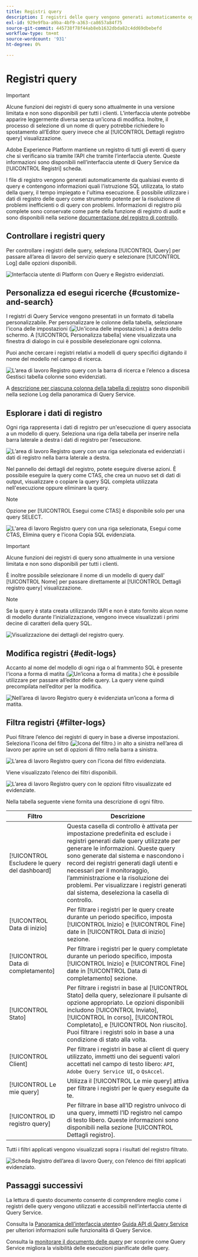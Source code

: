 ```yaml
---
title: Registri query
description: I registri delle query vengono generati automaticamente ogni volta che viene eseguita una query e sono disponibili tramite l’interfaccia utente per facilitare la risoluzione dei problemi. Questo documento illustra come utilizzare e navigare nella sezione Registri di Query Service dell’interfaccia utente.
exl-id: 929e9fba-a9ba-4bf9-a363-ca8657a84f75
source-git-commit: 445738f78f44ab8eb1632dbda82c4dd69dbebefd
workflow-type: tm+mt
source-wordcount: '931'
ht-degree: 0%

---
```


# Registri query

>[!IMPORTANT]
>
>Alcune funzioni dei registri di query sono attualmente in una versione limitata e non sono disponibili per tutti i clienti. L’interfaccia utente potrebbe apparire leggermente diversa senza un’icona di modifica. Inoltre, il processo di selezione di un nome di query potrebbe richiedere lo spostamento all’Editor query invece che al [!UICONTROL Dettagli registro query] visualizzazione.

Adobe Experience Platform mantiene un registro di tutti gli eventi di query che si verificano sia tramite l’API che tramite l’interfaccia utente. Queste informazioni sono disponibili nell’interfaccia utente di Query Service da [!UICONTROL Registri] scheda.

I file di registro vengono generati automaticamente da qualsiasi evento di query e contengono informazioni quali l&#39;istruzione SQL utilizzata, lo stato della query, il tempo impiegato e l&#39;ultima esecuzione. È possibile utilizzare i dati di registro delle query come strumento potente per la risoluzione di problemi inefficienti o di query con problemi. Informazioni di registro più complete sono conservate come parte della funzione di registro di audit e sono disponibili nella sezione [documentazione del registro di controllo](../../landing/governance-privacy-security/audit-logs/overview.md).

## Controllare i registri query

Per controllare i registri delle query, seleziona [!UICONTROL Query] per passare all’area di lavoro del servizio query e selezionare [!UICONTROL Log] dalle opzioni disponibili.

![Interfaccia utente di Platform con Query e Registro evidenziati.](../images/ui/query-log/logs.png)

## Personalizza ed esegui ricerche {#customize-and-search}

I registri di Query Service vengono presentati in un formato di tabella personalizzabile. Per personalizzare le colonne della tabella, selezionare l&#39;icona delle impostazioni (![Un&#39;icona delle impostazioni.](../images/ui/query-log/settings-icon.png)) a destra dello schermo. A [!UICONTROL Personalizza tabella] viene visualizzata una finestra di dialogo in cui è possibile deselezionare ogni colonna.

Puoi anche cercare i registri relativi a modelli di query specifici digitando il nome del modello nel campo di ricerca.

![L’area di lavoro Registro query con la barra di ricerca e l’elenco a discesa Gestisci tabella colonne sono evidenziati.](../images/ui/query-log/customize-logs.png)

A [descrizione per ciascuna colonna della tabella di registro](./overview.md#log) sono disponibili nella sezione Log della panoramica di Query Service.

## Esplorare i dati di registro

Ogni riga rappresenta i dati di registro per un&#39;esecuzione di query associata a un modello di query. Seleziona una riga della tabella per inserire nella barra laterale a destra i dati di registro per l’esecuzione.

![L’area di lavoro Registro query con una riga selezionata ed evidenziati i dati di registro nella barra laterale a destra.](../images/ui/query-log/log-details.png)

Nel pannello dei dettagli del registro, potete eseguire diverse azioni. È possibile eseguire la query come CTAS, che crea un nuovo set di dati di output, visualizzare o copiare la query SQL completa utilizzata nell&#39;esecuzione oppure eliminare la query.

>[!NOTE]
>
>Opzione per [!UICONTROL Esegui come CTAS] è disponibile solo per una query SELECT.

![L&#39;area di lavoro Registro query con una riga selezionata, Esegui come CTAS, Elimina query e l&#39;icona Copia SQL evidenziata.](../images/ui/query-log/edit-output-dataset.png)

>[!IMPORTANT]
>
>Alcune funzioni dei registri di query sono attualmente in una versione limitata e non sono disponibili per tutti i clienti.

È inoltre possibile selezionare il nome di un modello di query dall&#39; [!UICONTROL Nome] per passare direttamente al [!UICONTROL Dettagli registro query] visualizzazione.

>[!NOTE]
>
>Se la query è stata creata utilizzando l’API e non è stato fornito alcun nome di modello durante l’inizializzazione, vengono invece visualizzati i primi decine di caratteri della query SQL.

![Visualizzazione dei dettagli del registro query.](../images/ui/query-log/query-log-details.png)

## Modifica registri {#edit-logs}

Accanto al nome del modello di ogni riga o al frammento SQL è presente l&#39;icona a forma di matita (![Un’icona a forma di matita.](../images/ui/query-log/edit-icon.png)) che è possibile utilizzare per passare all’editor delle query. La query viene quindi precompilata nell’editor per la modifica.

![Nell’area di lavoro Registro query è evidenziata un’icona a forma di matita.](../images/ui/query-log/edit-query.png)

## Filtra registri {#filter-logs}

Puoi filtrare l’elenco dei registri di query in base a diverse impostazioni. Seleziona l’icona del filtro (![Icona del filtro.](../images/ui/query-log/filter-icon.png)) in alto a sinistra nell’area di lavoro per aprire un set di opzioni di filtro nella barra a sinistra.

![L’area di lavoro Registro query con l’icona del filtro evidenziata.](../images/ui/query-log/log-filter.png)

Viene visualizzato l’elenco dei filtri disponibili.

![L’area di lavoro Registro query con le opzioni filtro visualizzate ed evidenziate.](../images/ui/query-log/log-filter-settings.png)

Nella tabella seguente viene fornita una descrizione di ogni filtro.

| Filtro | Descrizione |
| ------ | ----------- |
| [!UICONTROL Escludere le query del dashboard] | Questa casella di controllo è attivata per impostazione predefinita ed esclude i registri generati dalle query utilizzate per generare le informazioni. Queste query sono generate dal sistema e nascondono i record dei registri generati dagli utenti e necessari per il monitoraggio, l’amministrazione e la risoluzione dei problemi. Per visualizzare i registri generati dal sistema, deseleziona la casella di controllo. |
| [!UICONTROL Data di inizio] | Per filtrare i registri per le query create durante un periodo specifico, imposta [!UICONTROL Inizio] e [!UICONTROL Fine] date in [!UICONTROL Data di inizio] sezione. |
| [!UICONTROL Data di completamento] | Per filtrare i registri per le query completate durante un periodo specifico, imposta [!UICONTROL Inizio] e [!UICONTROL Fine] date in [!UICONTROL Data di completamento] sezione. |
| [!UICONTROL Stato] | Per filtrare i registri in base al [!UICONTROL Stato] della query, selezionare il pulsante di opzione appropriato. Le opzioni disponibili includono [!UICONTROL Inviato], [!UICONTROL In corso], [!UICONTROL Completato], e [!UICONTROL Non riuscito]. Puoi filtrare i registri solo in base a una condizione di stato alla volta. |
| [!UICONTROL Client] | Per filtrare i registri in base al client di query utilizzato, immetti uno dei seguenti valori accettati nel campo di testo libero: `API`, `Adobe Query Service UI`, o `QsAccel`. |
| [!UICONTROL Le mie query] | Utilizza il [!UICONTROL Le mie query] attiva per filtrare i registri per le query eseguite da te. |
| [!UICONTROL ID registro query] | Per filtrare in base all’ID registro univoco di una query, immetti l’ID registro nel campo di testo libero. Queste informazioni sono disponibili nella sezione [!UICONTROL Dettagli registro]. |

Tutti i filtri applicati vengono visualizzati sopra i risultati del registro filtrato.

![Scheda Registro dell’area di lavoro Query, con l’elenco dei filtri applicati evidenziato.](../images/ui/query-log/applied-log-filters.png)

## Passaggi successivi

La lettura di questo documento consente di comprendere meglio come i registri delle query vengono utilizzati e accessibili nell’interfaccia utente di Query Service.

Consulta la [Panoramica dell’interfaccia utente](./overview.md)o [Guida API di Query Service](../api/getting-started.md) per ulteriori informazioni sulle funzionalità di Query Service.

Consulta la [monitorare il documento delle query](./monitor-queries.md) per scoprire come Query Service migliora la visibilità delle esecuzioni pianificate delle query.
